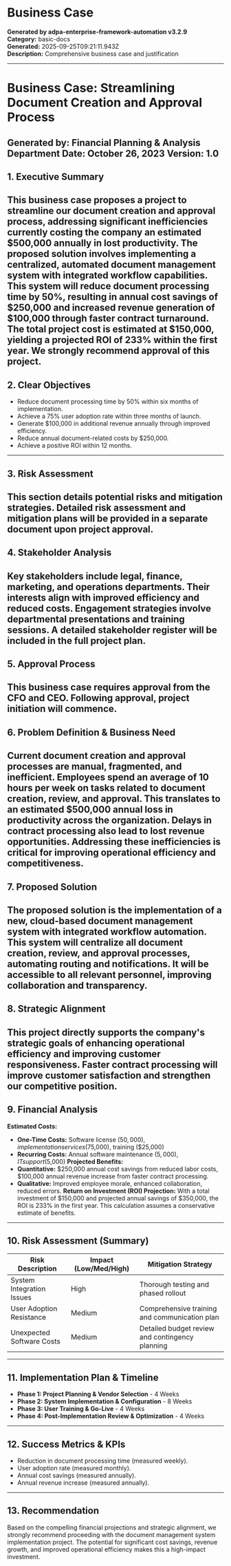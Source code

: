 # Business Case

**Generated by adpa-enterprise-framework-automation v3.2.9**  
**Category:** basic-docs  
**Generated:** 2025-09-25T09:21:11.943Z  
**Description:** Comprehensive business case and justification

---

# Business Case:  Streamlining Document Creation and Approval Process
**Generated by:**  Financial Planning & Analysis Department
**Date:** October 26, 2023
**Version:** 1.0
---
## 1. Executive Summary
This business case proposes a project to streamline our document creation and approval process, addressing significant inefficiencies currently costing the company an estimated $500,000 annually in lost productivity.  The proposed solution involves implementing a centralized, automated document management system with integrated workflow capabilities.  This system will reduce document processing time by 50%, resulting in annual cost savings of $250,000 and increased revenue generation of $100,000 through faster contract turnaround.  The total project cost is estimated at $150,000, yielding a projected ROI of 233% within the first year. We strongly recommend approval of this project.
---
## 2. Clear Objectives
* Reduce document processing time by 50% within six months of implementation.
* Achieve a 75% user adoption rate within three months of launch.
* Generate $100,000 in additional revenue annually through improved efficiency.
* Reduce annual document-related costs by $250,000.
* Achieve a positive ROI within 12 months.
---
## 3. Risk Assessment
This section details potential risks and mitigation strategies.  Detailed risk assessment and mitigation plans will be provided in a separate document upon project approval.
---
## 4. Stakeholder Analysis
Key stakeholders include legal, finance, marketing, and operations departments.  Their interests align with improved efficiency and reduced costs.  Engagement strategies involve departmental presentations and training sessions.  A detailed stakeholder register will be included in the full project plan.
---
## 5. Approval Process
This business case requires approval from the CFO and CEO.  Following approval, project initiation will commence.
---
## 6. Problem Definition & Business Need
Current document creation and approval processes are manual, fragmented, and inefficient.  Employees spend an average of 10 hours per week on tasks related to document creation, review, and approval.  This translates to an estimated $500,000 annual loss in productivity across the organization.  Delays in contract processing also lead to lost revenue opportunities. Addressing these inefficiencies is critical for improving operational efficiency and competitiveness.
---
## 7. Proposed Solution
The proposed solution is the implementation of a new, cloud-based document management system with integrated workflow automation.  This system will centralize all document creation, review, and approval processes, automating routing and notifications.  It will be accessible to all relevant personnel, improving collaboration and transparency.
---
## 8. Strategic Alignment
This project directly supports the company's strategic goals of enhancing operational efficiency and improving customer responsiveness.  Faster contract processing will improve customer satisfaction and strengthen our competitive position.
---
## 9. Financial Analysis
**Estimated Costs:**
* **One-Time Costs:** Software license ($50,000), implementation services ($75,000), training ($25,000)
* **Recurring Costs:** Annual software maintenance ($5,000), IT support ($5,000)
**Projected Benefits:**
* **Quantitative:** $250,000 annual cost savings from reduced labor costs, $100,000 annual revenue increase from faster contract processing.
* **Qualitative:** Improved employee morale, enhanced collaboration, reduced errors.
**Return on Investment (ROI) Projection:**  With a total investment of $150,000 and projected annual savings of $350,000, the ROI is 233% in the first year.  This calculation assumes a conservative estimate of benefits.
---
## 10. Risk Assessment (Summary)
| Risk Description | Impact (Low/Med/High) | Mitigation Strategy |
|---|---|---|
| System Integration Issues | High | Thorough testing and phased rollout |
| User Adoption Resistance | Medium | Comprehensive training and communication plan |
| Unexpected Software Costs | Medium | Detailed budget review and contingency planning |
---
## 11. Implementation Plan & Timeline
* **Phase 1: Project Planning & Vendor Selection** - 4 Weeks
* **Phase 2: System Implementation & Configuration** - 8 Weeks
* **Phase 3: User Training & Go-Live** - 4 Weeks
* **Phase 4: Post-Implementation Review & Optimization** - 4 Weeks
---
## 12. Success Metrics & KPIs
* Reduction in document processing time (measured weekly).
* User adoption rate (measured monthly).
* Annual cost savings (measured annually).
* Annual revenue increase (measured annually).
---
## 13. Recommendation
Based on the compelling financial projections and strategic alignment, we strongly recommend proceeding with the document management system implementation project.  The potential for significant cost savings, revenue growth, and improved operational efficiency makes this a high-impact investment.